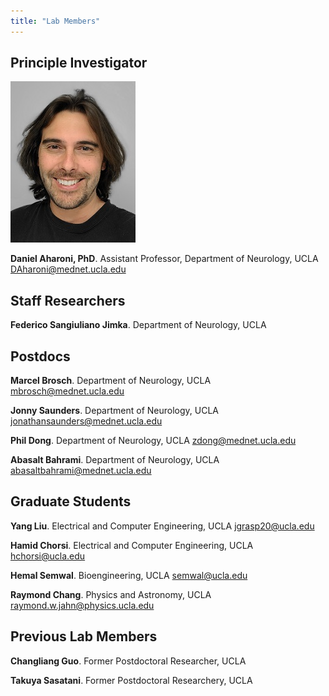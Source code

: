 ```yaml
---
title: "Lab Members"
---
```


## Principle Investigator

![image](/People/DAharoni.jpg)

**Daniel Aharoni, PhD**. Assistant Professor, Department of Neurology, UCLA
DAharoni@mednet.ucla.edu



## Staff Researchers

**Federico Sangiuliano Jimka**. Department of Neurology, UCLA

## Postdocs

**Marcel Brosch**. Department of Neurology, UCLA
mbrosch@mednet.ucla.edu

**Jonny Saunders**. Department of Neurology, UCLA
jonathansaunders@mednet.ucla.edu

**Phil Dong**. Department of Neurology, UCLA
zdong@mednet.ucla.edu

**Abasalt Bahrami**. Department of Neurology, UCLA
abasaltbahrami@mednet.ucla.edu

## Graduate Students

**Yang Liu**. Electrical and Computer Engineering, UCLA
jgrasp20@ucla.edu

**Hamid Chorsi**. Electrical and Computer Engineering, UCLA
hchorsi@ucla.edu

**Hemal Semwal**. Bioengineering, UCLA
semwal@ucla.edu

**Raymond Chang**. Physics and Astronomy, UCLA
raymond.w.jahn@physics.ucla.edu

## Previous Lab Members

**Changliang Guo**. Former Postdoctoral Researcher, UCLA

**Takuya Sasatani**. Former Postdoctoral Researchery, UCLA

